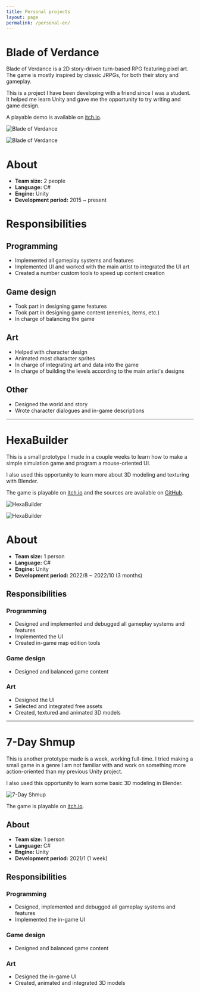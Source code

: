 ```yaml
---
title: Personal projects
layout: page
permalink: /personal-en/
---
```


# Blade of Verdance

Blade of Verdance is a 2D story-driven turn-based RPG featuring pixel art. The game is mostly inspired by classic JRPGs, for both their story and gameplay.

This is a project I have been developing with a friend since I was a student. It helped me learn Unity and gave me the opportunity to try writing and game design.

A playable demo is available on [itch.io](https://tchassin.itch.io/blade-of-verdance-demo).

![Blade of Verdance](https://img.itch.zone/aW1hZ2UvMTAxOTMyLzExMzMwMDI5LnBuZw==/original/KLliHg.png)

![Blade of Verdance](https://img.itch.zone/aW1hZ2UvMTAxOTMyLzExMzMwMDExLnBuZw==/original/3XErCE.png)

# About

- __Team size:__ 2 people
- __Language:__ C#
- __Engine:__ Unity
- __Development period:__ 2015 ~ present

# Responsibilities

## Programming
- Implemented all gameplay systems and features
- Implemented UI and worked with the main artist to integrated the UI art
- Created a number custom tools to speed up content creation

## Game design
- Took part in designing game features
- Took part in designing game content (enemies, items, etc.)
- In charge of balancing the game

## Art
- Helped with character design
- Animated most character sprites
- In charge of integrating art and data into the game
- In charge of building the levels according to the main artist's designs

## Other
- Designed the world and story
- Wrote character dialogues and in-game descriptions

---

# HexaBuilder

This is a small prototype I made in a couple weeks to learn how to make a simple simulation game and program a mouse-oriented UI.

I also used this opportunity to learn more about 3D modeling and texturing with Blender.

The game is playable on [itch.io](https://tchassin.itch.io/hexabuilder) and the sources are available on [GitHub](https://github.com/tchassin/hexa-builder).

![HexaBuilder](https://img.itch.zone/aW1hZ2UvMTc0MjE4NC8xMjQ0OTg2NC5wbmc=/original/qtn6s8.png)

![HexaBuilder](https://img.itch.zone/aW1hZ2UvMTc0MjE4NC8xMDI1MzAwMy5wbmc=/original/%2BT0fTs.png)

# About

- __Team size:__ 1 person
- __Language:__ C#
- __Engine:__ Unity
- __Development period:__ 2022/8 ~ 2022/10 (3 months)

## Responsibilities

### Programming
- Designed and implemented and debugged all gameplay systems and features
- Implemented the UI
- Created in-game map edition tools

### Game design
- Designed and balanced game content

### Art
- Designed the UI
- Selected and integrated free assets
- Created, textured and animated 3D models

---

# 7-Day Shmup

This is another prototype made is a week, working full-time. I tried making a small game in a genre I am not familiar with and work on something more action-oriented than my previous Unity project.

I also used this opportunity to learn some basic 3D modeling in Blender.

![7-Day Shmup](https://img.itch.zone/aW1hZ2UvMTU0MjkxMi85MDAxNzI1LnBuZw==/original/h4b4bw.png)

The game is playable on [itch.io](https://tchassin.itch.io/7-day-shmup).

## About

- __Team size:__ 1 person
- __Language:__ C#
- __Engine:__ Unity
- __Development period:__ 2021/1 (1 week)

## Responsibilities

### Programming
- Designed, implemented and debugged all gameplay systems and features
- Implemented the in-game UI

### Game design
- Designed and balanced game content

### Art
- Designed the in-game UI
- Created, animated and integrated 3D models
